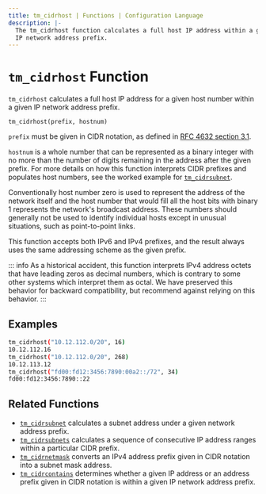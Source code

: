 ```yaml
---
title: tm_cidrhost | Functions | Configuration Language
description: |-
  The tm_cidrhost function calculates a full host IP address within a given
  IP network address prefix.
---
```


# `tm_cidrhost` Function

`tm_cidrhost` calculates a full host IP address for a given host number within
a given IP network address prefix.

```hcl
tm_cidrhost(prefix, hostnum)
```

`prefix` must be given in CIDR notation, as defined in
[RFC 4632 section 3.1](https://tools.ietf.org/html/rfc4632#section-3.1).

`hostnum` is a whole number that can be represented as a binary integer with
no more than the number of digits remaining in the address after the given
prefix. For more details on how this function interprets CIDR prefixes and
populates host numbers, see the worked example for
[`tm_cidrsubnet`](./tm_cidrsubnet.md).

Conventionally host number zero is used to represent the address of the
network itself and the host number that would fill all the host bits with
binary 1 represents the network's broadcast address. These numbers should
generally not be used to identify individual hosts except in unusual
situations, such as point-to-point links.

This function accepts both IPv6 and IPv4 prefixes, and the result always uses
the same addressing scheme as the given prefix.

::: info
As a historical accident, this function interprets IPv4 address
octets that have leading zeros as decimal numbers, which is contrary to some
other systems which interpret them as octal. We have preserved this behavior
for backward compatibility, but recommend against relying on this behavior.
:::

## Examples

```sh
tm_cidrhost("10.12.112.0/20", 16)
10.12.112.16
tm_cidrhost("10.12.112.0/20", 268)
10.12.113.12
tm_cidrhost("fd00:fd12:3456:7890:00a2::/72", 34)
fd00:fd12:3456:7890::22
```

## Related Functions

* [`tm_cidrsubnet`](./tm_cidrsubnet.md) calculates a subnet address under a given
  network address prefix.
* [`tm_cidrsubnets`](./tm_cidrsubnets.md) calculates a sequence of consecutive IP address ranges within a particular CIDR prefix.
* [`tm_cidrnetmask`](./tm_cidrnetmask.md) converts an IPv4 address prefix given in CIDR notation into a subnet mask address.
* [`tm_cidrcontains`](./tm_cidrcontains.md) determines whether a given IP address or an address prefix given in CIDR notation is within a given IP network address prefix.
